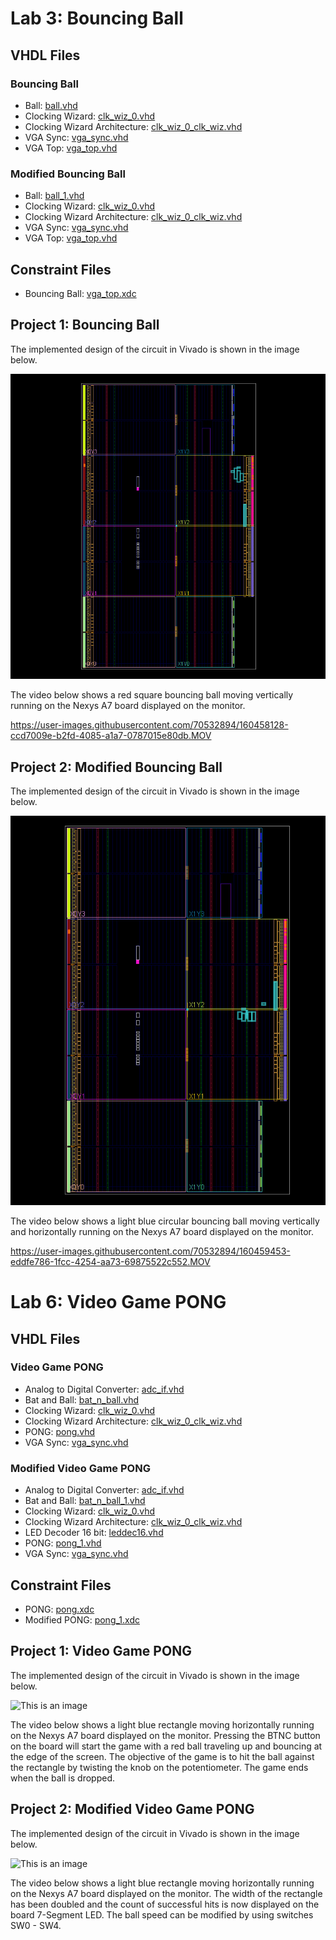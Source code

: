 # Lab 3: Bouncing Ball

## VHDL Files
### Bouncing Ball
* Ball: [ball.vhd](./ball.vhd)
* Clocking Wizard: [clk_wiz_0.vhd](./clk_wiz_0.vhd)
* Clocking Wizard Architecture: [clk_wiz_0_clk_wiz.vhd](./clk_wiz_0_clk_wiz.vhd)
* VGA Sync: [vga_sync.vhd](./vga_sync.vhd)
* VGA Top: [vga_top.vhd](./vga_top.vhd)

### Modified Bouncing Ball
* Ball: [ball_1.vhd](./ball_1.vhd)
* Clocking Wizard: [clk_wiz_0.vhd](./clk_wiz_0.vhd)
* Clocking Wizard Architecture: [clk_wiz_0_clk_wiz.vhd](./clk_wiz_0_clk_wiz.vhd)
* VGA Sync: [vga_sync.vhd](./vga_sync.vhd)
* VGA Top: [vga_top.vhd](./vga_top.vhd)

## Constraint Files
* Bouncing Ball: [vga_top.xdc](./vga_top.xdc)

## Project 1: Bouncing Ball
The implemented design of the circuit in Vivado is shown in the image below.

![This is an image](https://github.com/Hlederma/CPE-487/blob/54f327ab22e72bae1de77a54648b9438b58dbea0/Assignment5/Ball_imp_unmodified.png)


The video below shows a red square bouncing ball moving vertically running on the Nexys A7 board displayed on the monitor.



https://user-images.githubusercontent.com/70532894/160458128-ccd7009e-b2fd-4085-a1a7-0787015e80db.MOV





## Project 2: Modified Bouncing Ball
The implemented design of the circuit in Vivado is shown in the image below.

![This is an image](https://github.com/Hlederma/CPE-487/blob/c06d76a8b565fa459bee071028243784568cc3ac/Assignment5/Ball_imp_modified.png)

The video below shows a light blue circular bouncing ball moving vertically and horizontally running on the Nexys A7 board displayed on the monitor.




https://user-images.githubusercontent.com/70532894/160459453-eddfe786-1fcc-4254-aa73-69875522c552.MOV



# Lab 6: Video Game PONG

## VHDL Files
### Video Game PONG
* Analog to Digital Converter: [adc_if.vhd](./adc_if.vhd)
* Bat and Ball: [bat_n_ball.vhd](./bat_n_ball.vhd)
* Clocking Wizard: [clk_wiz_0.vhd](./clk_wiz_0.vhd)
* Clocking Wizard Architecture: [clk_wiz_0_clk_wiz.vhd](./clk_wiz_0_clk_wiz.vhd)
* PONG: [pong.vhd](./pong.vhd)
* VGA Sync: [vga_sync.vhd](./vga_sync.vhd)

### Modified Video Game PONG
* Analog to Digital Converter: [adc_if.vhd](./adc_if.vhd)
* Bat and Ball: [bat_n_ball_1.vhd](./bat_n_ball_1.vhd)
* Clocking Wizard: [clk_wiz_0.vhd](./clk_wiz_0.vhd)
* Clocking Wizard Architecture: [clk_wiz_0_clk_wiz.vhd](./clk_wiz_0_clk_wiz.vhd)
* LED Decoder 16 bit: [leddec16.vhd](./leddec16.vhd)
* PONG: [pong_1.vhd](./pong_1.vhd)
* VGA Sync: [vga_sync.vhd](./vga_sync.vhd)

## Constraint Files
* PONG: [pong.xdc](./pong.xdc)
* Modified PONG: [pong_1.xdc](./pong_1.xdc)

## Project 1: Video Game PONG
The implemented design of the circuit in Vivado is shown in the image below.

![This is an image]()

The video below shows a light blue rectangle moving horizontally running on the Nexys A7 board displayed on the monitor. Pressing the BTNC button on the board will start the game with a red ball traveling up and bouncing at the edge of the screen. The objective of the game is to hit the ball against the rectangle by twisting the knob on the potentiometer. The game ends when the ball is dropped.




## Project 2: Modified Video Game PONG
The implemented design of the circuit in Vivado is shown in the image below.

![This is an image]()

The video below shows a light blue rectangle moving horizontally running on the Nexys A7 board displayed on the monitor. The width of the rectangle has been doubled and the count of successful hits is now displayed on the board 7-Segment LED. The ball speed can be modified by using switches SW0 - SW4.


